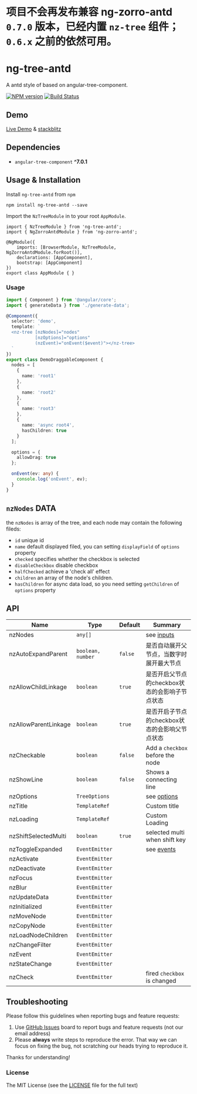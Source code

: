 # 项目不会再发布兼容 ng-zorro-antd `0.7.0` 版本，已经内置 `nz-tree` 组件；`0.6.x` 之前的依然可用。

# ng-tree-antd

A antd style of based on angular-tree-component.

[![NPM version](https://img.shields.io/npm/v/ng-tree-antd.svg)](https://www.npmjs.com/package/ng-tree-antd)
[![Build Status](https://travis-ci.org/cipchk/ng-tree-antd.svg?branch=master)](https://travis-ci.org/cipchk/ng-tree-antd)

## Demo

[Live Demo](https://cipchk.github.io/ng-tree-antd/) & [stackblitz](https://stackblitz.com/edit/ng-tree-antd?file=app%2Fapp.component.ts)

## Dependencies

+ `angular-tree-component` **^7.0.1**

## Usage & Installation

Install `ng-tree-antd` from `npm`

```
npm install ng-tree-antd --save
```

Import the `NzTreeModule` in to your root `AppModule`.

```
import { NzTreeModule } from 'ng-tree-antd';
import { NgZorroAntdModule } from 'ng-zorro-antd';

@NgModule({
    imports: [BrowserModule, NzTreeModule, NgZorroAntdModule.forRoot()],
    declarations: [AppComponent],
    bootstrap: [AppComponent]
})
export class AppModule { }
```

### Usage

```typescript
import { Component } from '@angular/core';
import { generateData } from './generate-data';

@Component({
  selector: 'demo',
  template: `
  <nz-tree [nzNodes]="nodes"
           [nzOptions]="options"
           (nzEvent)="onEvent($event)"></nz-tree>
  `
})
export class DemoDraggableComponent {
  nodes = [
    {
      name: 'root1'
    },
    {
      name: 'root2'
    },
    {
      name: 'root3'
    },
    {
      name: 'async root4',
      hasChildren: true
    }
  ];

  options = {
    allowDrag: true
  };

  onEvent(ev: any) {
    console.log('onEvent', ev);
  }
}
```

## `nzNodes` DATA

the `nzNodes` is array  of the tree, and each node may contain the following fileds:

+ `id` unique id
+ `name` default displayed filed, you can setting `displayField` of `options` property
+ `checked` specifies whether the checkbox is selected
+ `disableCheckbox` disable checkbox
+ `halfChecked` achieve a 'check all' effect
+ `children` an array of the node's children.
+ `hasChildren` for async data load, so you need setting `getChildren` of `options` property

## API

| Name    | Type           | Default  | Summary |
| ------- | ------------- | ----- | ----- |
| nzNodes | `any[]` |  | see [inputs](https://angular2-tree.readme.io/docs/inputs) |
| nzAutoExpandParent | `boolean, number` | `false` | 是否自动展开父节点，当数字时展开最大节点 |
| nzAllowChildLinkage | `boolean` | `true` | 是否开启父节点的checkbox状态的会影响子节点状态 |
| nzAllowParentLinkage | `boolean` | `true` | 是否开启子节点的checkbox状态的会影响父节点状态 |
| nzCheckable | `boolean` | `false` | Add a `checkbox` before the node |
| nzShowLine | `boolean` | `false` | Shows a connecting line |
| nzOptions | `TreeOptions` |  | see [options](https://angular2-tree.readme.io/docs/options) |
| nzTitle | `TemplateRef` |  | Custom title |
| nzLoading | `TemplateRef` |  | Custom Loading |
| nzShiftSelectedMulti | `boolean` | `true` | selected multi when shift key |
| nzToggleExpanded | `EventEmitter` |  | see [events](https://angular2-tree.readme.io/docs/events) |
| nzActivate | `EventEmitter` |  |  |
| nzDeactivate | `EventEmitter` |  |  |
| nzFocus | `EventEmitter` |  |  |
| nzBlur | `EventEmitter` |  |  |
| nzUpdateData | `EventEmitter` |  |  |
| nzInitialized | `EventEmitter` |  |  |
| nzMoveNode | `EventEmitter` |  |  |
| nzCopyNode | `EventEmitter` |  |  |
| nzLoadNodeChildren | `EventEmitter` |  |  |
| nzChangeFilter | `EventEmitter` |  |  |
| nzEvent | `EventEmitter` |  |  |
| nzStateChange | `EventEmitter` |  |  |
| nzCheck | `EventEmitter` |  | fired `checkbox` is changed |

## Troubleshooting

Please follow this guidelines when reporting bugs and feature requests:

1. Use [GitHub Issues](https://github.com/cipchk/ng-tree-antd/issues) board to report bugs and feature requests (not our email address)
2. Please **always** write steps to reproduce the error. That way we can focus on fixing the bug, not scratching our heads trying to reproduce it.

Thanks for understanding!

### License

The MIT License (see the [LICENSE](https://github.com/cipchk/ng-tree-antd/blob/master/LICENSE) file for the full text)
